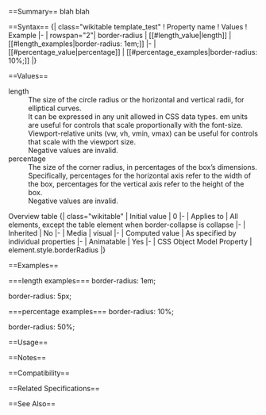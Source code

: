 ==Summary==
blah blah

==Syntax==
{| class="wikitable template_test"
! Property name
! Values
! Example
|-
| rowspan="2"| border-radius
| [[#length_value|length]]
| [[#length_examples|border-radius: 1em;]]
|-
| [[#percentage_value|percentage]]
| [[#percentage_examples|border-radius: 10%;]]
|}

==Values==
<dl>
<dt id="length_value" class="template_test">length</dt>
<dd class="template_test">The size of the circle radius or the horizontal and vertical radii, for elliptical curves. 
<br>
It can be expressed in any unit allowed in CSS <length> data types. em units are useful for controls that scale proportionally with the font-size. Viewport-relative units (vw, vh, vmin, vmax) can be useful for controls that scale with the viewport size. 
<br>
Negative values are invalid.</dd>

<dt id="percentage_value" class="template_test">percentage</dt>
<dd class="template_test">The size of the corner radius, in percentages of the box’s dimensions.
<br>
Specifically, percentages for the horizontal axis refer to the width of the box, percentages for the vertical axis refer to the height of the box.
<br>
Negative values are invalid.</dd>
</dl>

Overview table
{| class="wikitable"
| Initial value
| 0
|-
| Applies to
| All elements, except the table element when border-collapse is collapse
|-
| Inherited
|  No
|-
| Media
| visual
|-
| Computed value
| As specified by individual properties
|-
| Animatable
| Yes
|-
| CSS Object Model Property
| element.style.borderRadius
|}

==Examples==

===length examples===
<syntaxhighlight>
 border-radius: 1em;
</syntaxhighlight>

<syntaxhighlight>
 border-radius: 5px;
</syntaxhighlight>

===percentage examples===
<syntaxhighlight>
 border-radius: 10%;
</syntaxhighlight>

<syntaxhighlight>
 border-radius: 50%;
</syntaxhighlight>

==Usage==

==Notes==

==Compatibility==

==Related Specifications==

==See Also==